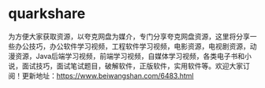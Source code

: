 # quarkshare
为方便大家获取资源，以夸克网盘为媒介，专门分享夸克网盘资源，这里将分享一些办公技巧，办公软件学习视频，工程软件学习视频，电影资源，电视剧资源，动漫资源，Java后端学习视频，前端学习视频，自媒体学习视频，各类电子书和小说，面试技巧，面试笔试题目，破解软件，正版软件，实用软件等。欢迎大家订阅！更新地址：https://www.beiwangshan.com/6483.html

